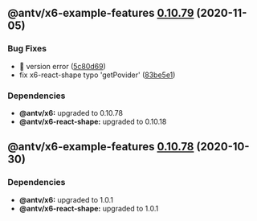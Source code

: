 ## @antv/x6-example-features [0.10.79](https://github.com/antvis/x6/compare/@antv/x6-example-features@0.10.78...@antv/x6-example-features@0.10.79) (2020-11-05)


### Bug Fixes

* 🐛 version error ([5c80d69](https://github.com/antvis/x6/commit/5c80d69f66217e131176fce89b95d30bd47e3c4c))
* fix x6-react-shape typo 'getPovider' ([83be5e1](https://github.com/antvis/x6/commit/83be5e10eecc687a7d389c17141ebd49d6fcc7f2))





### Dependencies

* **@antv/x6:** upgraded to 0.10.78
* **@antv/x6-react-shape:** upgraded to 0.10.18

## @antv/x6-example-features [0.10.78](https://github.com/antvis/x6/compare/@antv/x6-example-features@0.10.77...@antv/x6-example-features@0.10.78) (2020-10-30)





### Dependencies

* **@antv/x6:** upgraded to 1.0.1
* **@antv/x6-react-shape:** upgraded to 1.0.1

